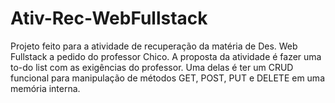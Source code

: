 # Ativ-Rec-WebFullstack
Projeto feito para a atividade de recuperação da matéria de Des. Web Fullstack a pedido do professor Chico.
A proposta da atividade é fazer uma to-do list com as exigências do professor. Uma delas é ter um CRUD funcional para manipulação de métodos GET, POST, PUT e DELETE em uma memória interna.
